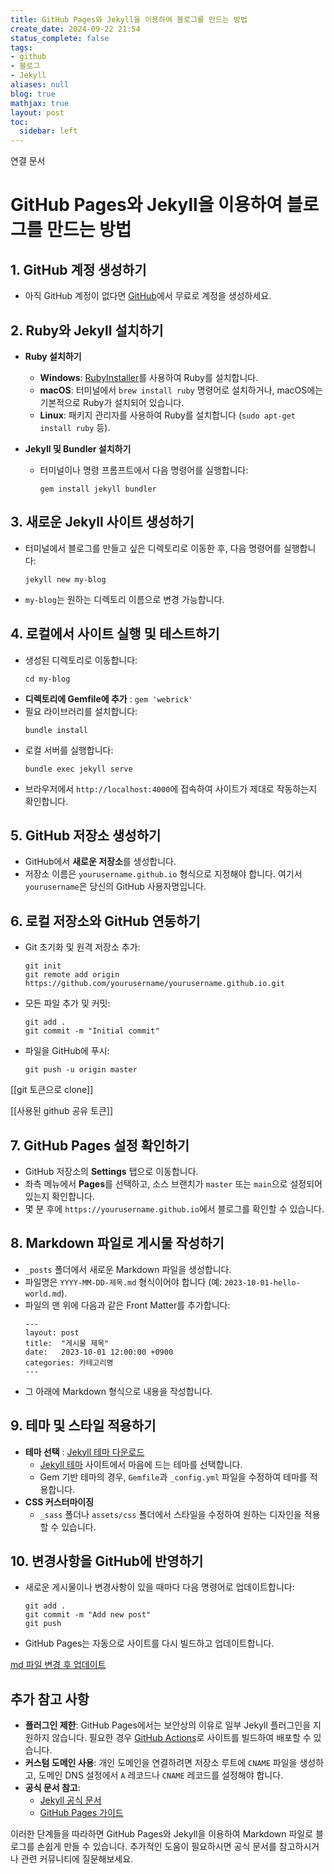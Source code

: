 ```yaml
---
title: GitHub Pages와 Jekyll을 이용하여 블로그를 만드는 방법
create_date: 2024-09-22 21:54
status_complete: false
tags:
- github
- 블로그
- Jekyll
aliases: null
blog: true
mathjax: true
layout: post
toc:
  sidebar: left
---
```

연결 문서


# GitHub Pages와 Jekyll을 이용하여 블로그를 만드는 방법

## 1. GitHub 계정 생성하기

- 아직 GitHub 계정이 없다면 [GitHub](https://github.com/)에서 무료로 계정을 생성하세요.

## 2. Ruby와 Jekyll 설치하기

- **Ruby 설치하기**
  - **Windows**: [RubyInstaller](https://rubyinstaller.org/)를 사용하여 Ruby를 설치합니다.
  - **macOS**: 터미널에서 `brew install ruby` 명령어로 설치하거나, macOS에는 기본적으로 Ruby가 설치되어 있습니다.
  - **Linux**: 패키지 관리자를 사용하여 Ruby를 설치합니다 (`sudo apt-get install ruby` 등).

- **Jekyll 및 Bundler 설치하기**
  - 터미널이나 명령 프롬프트에서 다음 명령어를 실행합니다:
    ```
    gem install jekyll bundler
    ```

## 3. 새로운 Jekyll 사이트 생성하기

- 터미널에서 블로그를 만들고 싶은 디렉토리로 이동한 후, 다음 명령어를 실행합니다:
  ```
  jekyll new my-blog
  ```
- `my-blog`는 원하는 디렉토리 이름으로 변경 가능합니다.

## 4. 로컬에서 사이트 실행 및 테스트하기

- 생성된 디렉토리로 이동합니다:
  ```
  cd my-blog
  ```
- **디렉토리에 Gemfile에  추가** : `gem 'webrick'`
- 필요 라이브러리를 설치합니다:
  ```
  bundle install
  ```
- 로컬 서버를 실행합니다:
  ```
  bundle exec jekyll serve
  ```
- 브라우저에서 `http://localhost:4000`에 접속하여 사이트가 제대로 작동하는지 확인합니다.

## 5. GitHub 저장소 생성하기

- GitHub에서 **새로운 저장소**를 생성합니다.
- 저장소 이름은 `yourusername.github.io` 형식으로 지정해야 합니다. 여기서 `yourusername`은 당신의 GitHub 사용자명입니다.

## 6. 로컬 저장소와 GitHub 연동하기

- Git 초기화 및 원격 저장소 추가:
  ```
  git init
  git remote add origin https://github.com/yourusername/yourusername.github.io.git
  ```
- 모든 파일 추가 및 커밋:
  ```
  git add .
  git commit -m "Initial commit"
  ```
- 파일을 GitHub에 푸시:
  ```
  git push -u origin master
  ```

[[git 토큰으로 clone]]

[[사용된 github 공유 토큰]]
## 7. GitHub Pages 설정 확인하기

- GitHub 저장소의 **Settings** 탭으로 이동합니다.
- 좌측 메뉴에서 **Pages**를 선택하고, 소스 브랜치가 `master` 또는 `main`으로 설정되어 있는지 확인합니다.
- 몇 분 후에 `https://yourusername.github.io`에서 블로그를 확인할 수 있습니다.

## 8. Markdown 파일로 게시물 작성하기

- `_posts` 폴더에서 새로운 Markdown 파일을 생성합니다.
- 파일명은 `YYYY-MM-DD-제목.md` 형식이어야 합니다 (예: `2023-10-01-hello-world.md`).
- 파일의 맨 위에 다음과 같은 Front Matter를 추가합니다:
  ```
  ---
  layout: post
  title:  "게시물 제목"
  date:   2023-10-01 12:00:00 +0900
  categories: 카테고리명
  ---
  ```
- 그 아래에 Markdown 형식으로 내용을 작성합니다.

## 9. 테마 및 스타일 적용하기

- **테마 선택** : [Jekyll 테마 다운로드](https://chanp5660.github.io/blog/2024/Jekyll-테마-다운로드/)
  - [Jekyll 테마](https://jekyllthemes.io/) 사이트에서 마음에 드는 테마를 선택합니다.
  - Gem 기반 테마의 경우, `Gemfile`과 `_config.yml` 파일을 수정하여 테마를 적용합니다.
- **CSS 커스터마이징**
  - `_sass` 폴더나 `assets/css` 폴더에서 스타일을 수정하여 원하는 디자인을 적용할 수 있습니다.

## 10. 변경사항을 GitHub에 반영하기

- 새로운 게시물이나 변경사항이 있을 때마다 다음 명령어로 업데이트합니다:
  ```
  git add .
  git commit -m "Add new post"
  git push
  ```
- GitHub Pages는 자동으로 사이트를 다시 빌드하고 업데이트합니다.

[md 파일 변경 후 업데이트](https://chanp5660.github.io/blog/2024/md-파일-변경-후-업데이트/)
## 추가 참고 사항

- **플러그인 제한**: GitHub Pages에서는 보안상의 이유로 일부 Jekyll 플러그인을 지원하지 않습니다. 필요한 경우 [GitHub Actions](https://docs.github.com/en/actions)로 사이트를 빌드하여 배포할 수 있습니다.
- **커스텀 도메인 사용**: 개인 도메인을 연결하려면 저장소 루트에 `CNAME` 파일을 생성하고, 도메인 DNS 설정에서 `A` 레코드나 `CNAME` 레코드를 설정해야 합니다.
- **공식 문서 참고**:
  - [Jekyll 공식 문서](https://jekyllrb.com/docs/)
  - [GitHub Pages 가이드](https://docs.github.com/en/pages)

이러한 단계들을 따라하면 GitHub Pages와 Jekyll을 이용하여 Markdown 파일로 블로그를 손쉽게 만들 수 있습니다. 추가적인 도움이 필요하시면 공식 문서를 참고하시거나 관련 커뮤니티에 질문해보세요.